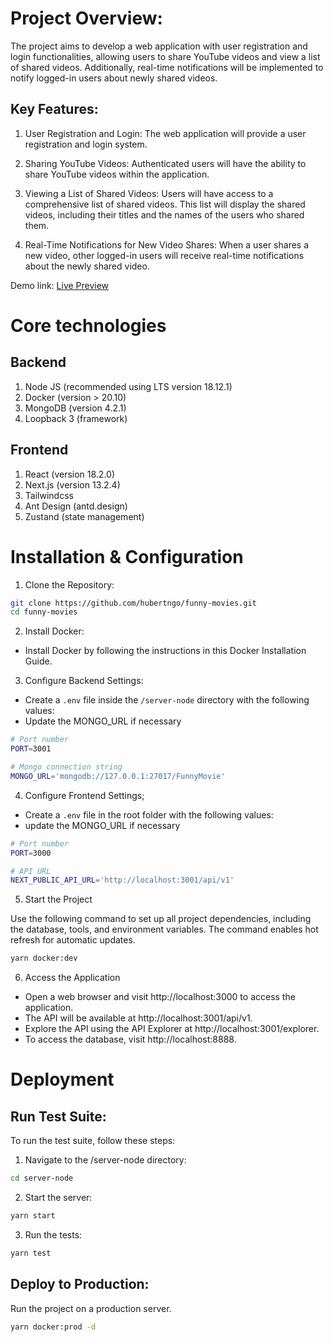 # Project Overview:

The project aims to develop a web application with user registration and login functionalities, allowing users to share YouTube videos and view a list of shared videos. Additionally, real-time notifications will be implemented to notify logged-in users about newly shared videos.

## Key Features:

1. User Registration and Login: The web application will provide a user registration and login system.

2. Sharing YouTube Videos: Authenticated users will have the ability to share YouTube videos within the application.

3. Viewing a List of Shared Videos: Users will have access to a comprehensive list of shared videos. This list will display the shared videos, including their titles and the names of the users who shared them.

4. Real-Time Notifications for New Video Shares: When a user shares a new video, other logged-in users will receive real-time notifications about the newly shared video.

Demo link: [Live Preview](http://13.212.82.60:3000/)

# Core technologies

## Backend

1. Node JS (recommended using LTS version 18.12.1)
2. Docker (version > 20.10)
3. MongoDB (version 4.2.1)
4. Loopback 3 (framework)

## Frontend

1. React (version 18.2.0)
2. Next.js (version 13.2.4)
3. Tailwindcss
4. Ant Design (antd.design)
5. Zustand (state management)

# Installation & Configuration

1. Clone the Repository:

```bash
git clone https://github.com/hubertngo/funny-movies.git
cd funny-movies
```

2. Install Docker:

- Install Docker by following the instructions in this Docker Installation Guide.

3. Configure Backend Settings:

- Create a `.env` file inside the `/server-node` directory with the following values:
- Update the MONGO_URL if necessary

```bash
# Port number
PORT=3001

# Mongo connection string
MONGO_URL='mongodb://127.0.0.1:27017/FunnyMovie'
```

4. Configure Frontend Settings;

- Create a `.env` file in the root folder with the following values:
- update the MONGO_URL if necessary

```bash
# Port number
PORT=3000

# API URL
NEXT_PUBLIC_API_URL='http://localhost:3001/api/v1'
```

5. Start the Project

Use the following command to set up all project dependencies, including the database, tools, and environment variables. The command enables hot refresh for automatic updates.

```bash
yarn docker:dev
```

6. Access the Application

- Open a web browser and visit http://localhost:3000 to access the application.
- The API will be available at http://localhost:3001/api/v1.
- Explore the API using the API Explorer at http://localhost:3001/explorer.
- To access the database, visit http://localhost:8888.

# Deployment

## Run Test Suite:

To run the test suite, follow these steps:

1. Navigate to the /server-node directory:

```bash
cd server-node
```

2. Start the server:

```bash
yarn start
```

3. Run the tests:

```bash
yarn test
```

## Deploy to Production:

Run the project on a production server.

```bash
yarn docker:prod -d
```
